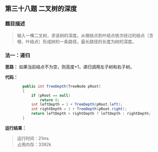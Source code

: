 ## 第三十八题 二叉树的深度

### 题目描述

> 输入一棵二叉树，求该树的深度。从根结点到叶结点依次经过的结点（含根、叶结点）形成树的一条路径，最长路径的长度为树的深度。

### 法一：递归

**思路：** 如果当前结点不为空，则高度+1，递归调用左子树和右子树。

**代码：** 

```C#
        public int TreeDepth(TreeNode pRoot)
        {
            if (pRoot == null)
                return 0;
            int leftDepth = 1 + TreeDepth(pRoot.left);
            int rightDepth = 1 + TreeDepth(pRoot.right);
            return leftDepth > rightDepth ? leftDepth : rightDepth;
        }
```

**运行结果：** 

> 运行时间：21ms   
占用内存：3392k